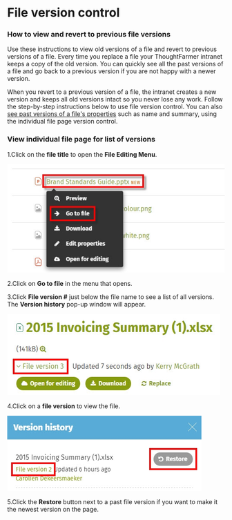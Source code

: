 # File version control



### How to view and revert to previous file versions

Use these instructions to view old versions of a file and revert to previous versions of a file. Every time you replace a file your ThoughtFarmer intranet keeps a copy of the old version. You can quickly see all the past versions of a file and go back to a previous version if you are not happy with a newer version.  
  
When you revert to a previous version of a file, the intranet creates a new version and keeps all old versions intact so you never lose any work. Follow the step-by-step instructions below to use file version control. You can also [see past versions of a file's properties](https://community.thoughtfarmer.com/content/105743) such as name and summary, using the individual file page version control.

### View individual file page for list of versions

1.Click on the **file title** to open the **File Editing Menu**.

![](../../.gitbook/assets/1%20%2811%29.jpg)



2.Click on **Go to file** in the menu that opens.

3.Click **File version \#** just below the file name to see a list of all versions. The **Version history** pop-up window will appear.

![](../../.gitbook/assets/2%20%2874%29.jpg)

4.Click on a **file version** to view the file.

![](../../.gitbook/assets/3%20%2859%29.jpg)



5.Click the **Restore** button next to a past file version if you want to make it the newest version on the page.

